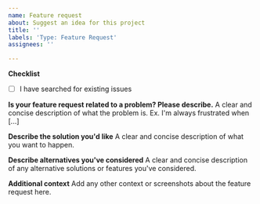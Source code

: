 ```yaml
---
name: Feature request
about: Suggest an idea for this project
title: ''
labels: 'Type: Feature Request'
assignees: ''

---
```


**Checklist**
<!-- Before you submit your issue, please make sure to check the following boxes by putting an x in the [ ] (don't: [x ], [ x], do: [x]) -->
- [ ] I have searched for existing issues

**Is your feature request related to a problem? Please describe.**
A clear and concise description of what the problem is. Ex. I'm always frustrated when [...]

**Describe the solution you'd like**
A clear and concise description of what you want to happen.

**Describe alternatives you've considered**
A clear and concise description of any alternative solutions or features you've considered.

**Additional context**
Add any other context or screenshots about the feature request here.
